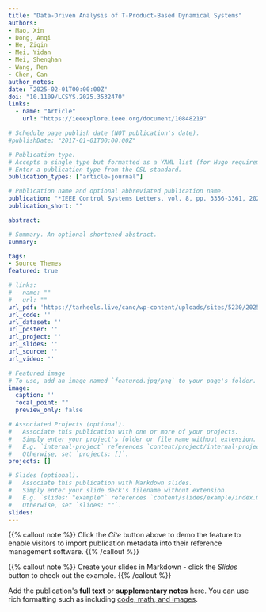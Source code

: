 ```yaml
---
title: "Data-Driven Analysis of T-Product-Based Dynamical Systems"
authors:
- Mao, Xin
- Dong, Anqi 
- He, Ziqin 
- Mei, Yidan
- Mei, Shenghan
- Wang, Ren 
- Chen, Can
author_notes:
date: "2025-02-01T00:00:00Z"
doi: "10.1109/LCSYS.2025.3532470"
links:
  - name: "Article"
    url: "https://ieeexplore.ieee.org/document/10848219"

# Schedule page publish date (NOT publication's date).
#publishDate: "2017-01-01T00:00:00Z"

# Publication type.
# Accepts a single type but formatted as a YAML list (for Hugo requirements).
# Enter a publication type from the CSL standard.
publication_types: ["article-journal"]

# Publication name and optional abbreviated publication name.
publication: "*IEEE Control Systems Letters, vol. 8, pp. 3356-3361, 2024"
publication_short: ""

abstract: 

# Summary. An optional shortened abstract.
summary: 

tags:
- Source Themes
featured: true

# links:
# - name: ""
#   url: ""
url_pdf: 'https://tarheels.live/canc/wp-content/uploads/sites/5230/2025/01/10.1109LCSYS.2025.3532470.pdf'
url_code: ''
url_dataset: ''
url_poster: ''
url_project: ''
url_slides: ''
url_source: ''
url_video: ''

# Featured image
# To use, add an image named `featured.jpg/png` to your page's folder. 
image:
  caption: ''
  focal_point: ""
  preview_only: false

# Associated Projects (optional).
#   Associate this publication with one or more of your projects.
#   Simply enter your project's folder or file name without extension.
#   E.g. `internal-project` references `content/project/internal-project/index.md`.
#   Otherwise, set `projects: []`.
projects: []

# Slides (optional).
#   Associate this publication with Markdown slides.
#   Simply enter your slide deck's filename without extension.
#   E.g. `slides: "example"` references `content/slides/example/index.md`.
#   Otherwise, set `slides: ""`.
slides: 
---
```


{{% callout note %}}
Click the *Cite* button above to demo the feature to enable visitors to import publication metadata into their reference management software.
{{% /callout %}}

{{% callout note %}}
Create your slides in Markdown - click the *Slides* button to check out the example.
{{% /callout %}}

Add the publication's **full text** or **supplementary notes** here. You can use rich formatting such as including [code, math, and images](https://docs.hugoblox.com/content/writing-markdown-latex/).
